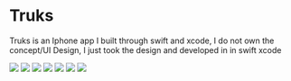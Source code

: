 # Truks

Truks is an Iphone app I built through swift and xcode, I do not own the concept/UI Design, 
I just took the design and developed in in swift xcode 

![](screenshots/1.png)
![](screenshots/2.png)
![](screenshots/3.png)
![](screenshots/4.png)
![](screenshots/5.png)
![](screenshots/6.png)
![](screenshots/7.png)
